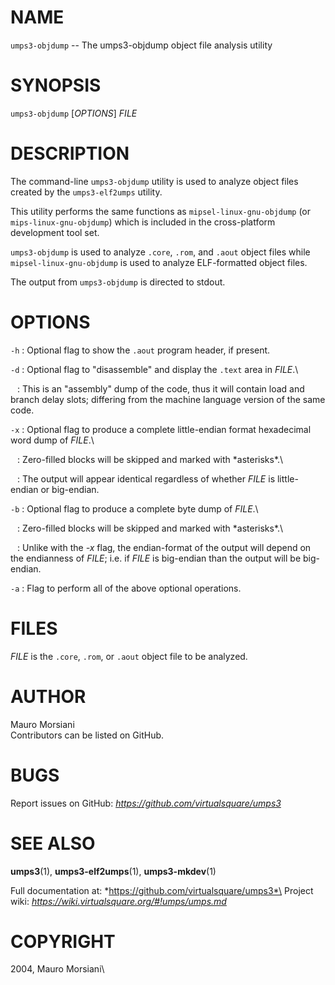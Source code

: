 <!--
.\" Copyright (C) 2020 Mattia Biondi, Mikey Goldweber, Renzo Davoli
.\"
.\" This is free documentation; you can redistribute it and/or
.\" modify it under the terms of the GNU General Public License,
.\" as published by the Free Software Foundation, either version 3
.\" of the License, or (at your option) any later version.
.\"
.\" The GNU General Public License's references to "object code"
.\" and "executables" are to be interpreted as the output of any
.\" document formatting or typesetting system, including
.\" intermediate and printed output.
.\"
.\" This manual is distributed in the hope that it will be useful,
.\" but WITHOUT ANY WARRANTY; without even the implied warranty of
.\" MERCHANTABILITY or FITNESS FOR A PARTICULAR PURPOSE.  See the
.\" GNU General Public License for more details.
.\"
.\" You should have received a copy of the GNU General Public
.\" License along with this manual; if not, write to the Free
.\" Software Foundation, Inc., 51 Franklin St, Fifth Floor, Boston,
.\" MA 02110-1301 USA.
.\"
-->
# NAME

`umps3-objdump` -- The umps3-objdump object file analysis utility

# SYNOPSIS

`umps3-objdump` [*OPTIONS*] *FILE*

# DESCRIPTION

The command-line `umps3-objdump` utility is used to analyze object files created by the `umps3-elf2umps` utility.

This utility performs the same functions as `mipsel-linux-gnu-objdump` (or `mips-linux-gnu-objdump`) which is included in the cross-platform development tool set.

`umps3-objdump` is used to analyze `.core`, `.rom`, and `.aout` object files while `mipsel-linux-gnu-objdump` is used to analyze ELF-formatted object files.

The output from `umps3-objdump` is directed to stdout.

# OPTIONS

  `-h`
:  Optional flag to show the `.aout` program header, if present.

  `-d`
:  Optional flag to "disassemble" and display the `.text` area in *FILE*.\

  ` `
:  This is an "assembly" dump of the code, thus it will contain load and branch delay slots; differing from the machine language version of the same code.

  `-x`
:  Optional flag to produce a complete little-endian format hexadecimal word dump of *FILE*.\

  ` `
:  Zero-filled blocks will be skipped and marked with \*asterisks\*.\

  ` `
:  The output will appear identical regardless of whether *FILE* is little-endian or big-endian.

  `-b`
:  Optional flag to produce a complete byte dump of *FILE*.\

  ` `
:  Zero-filled blocks will be skipped and marked with \*asterisks\*.\

  ` `
:  Unlike with the *-x* flag, the endian-format of the output will depend on the endianness of *FILE*; i.e. if *FILE* is big-endian than the output will be big-endian.

  `-a`
:  Flag to perform all of the above optional operations.

# FILES

*FILE* is the `.core`, `.rom`, or `.aout` object file to be analyzed.

# AUTHOR

Mauro Morsiani\
Contributors can be listed on GitHub.

# BUGS

Report issues on GitHub: *https://github.com/virtualsquare/umps3*

# SEE ALSO

**umps3**(1), **umps3-elf2umps**(1), **umps3-mkdev**(1)

Full documentation at: *https://github.com/virtualsquare/umps3*\
Project wiki: *https://wiki.virtualsquare.org/#!umps/umps.md*

# COPYRIGHT

2004, Mauro Morsiani\
